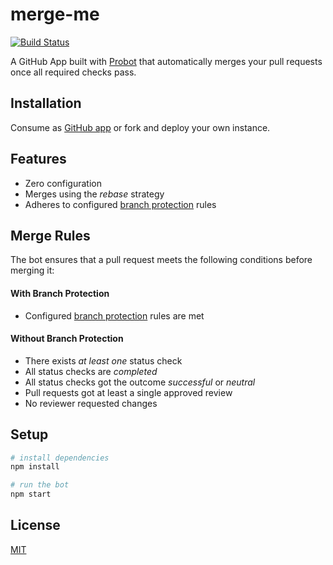 # merge-me

[![Build Status](https://travis-ci.com/nikku/merge-me.svg?branch=master)](https://travis-ci.com/nikku/merge-me)

A GitHub App built with [Probot](https://probot.github.io) that automatically
merges your pull requests once all required checks pass.


## Installation

Consume as [GitHub app](https://github.com/apps/merge-me) or fork and deploy your own instance.


## Features

* Zero configuration
* Merges using the _rebase_ strategy
* Adheres to configured [branch protection](https://help.github.com/articles/about-protected-branches/) rules


## Merge Rules

The bot ensures that a pull request meets the following conditions before merging it:

#### With Branch Protection

* Configured [branch protection](https://help.github.com/articles/about-protected-branches/) rules are met 

#### Without Branch Protection

* There exists _at least one_ status check
* All status checks are _completed_
* All status checks got the outcome _successful_ or _neutral_
* Pull requests got at least a single approved review
* No reviewer requested changes


## Setup

```sh
# install dependencies
npm install

# run the bot
npm start
```


## License

[MIT](LICENSE)
